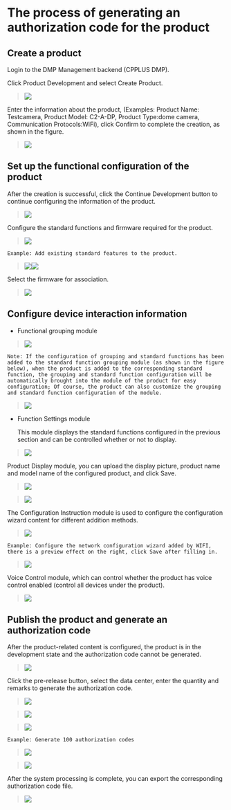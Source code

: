 # **The process of generating an authorization code for the product**

## Create a product

Login to the DMP Management backend (CPPLUS DMP).

Click Product Development and select Create Product.

> ![](E:\赵良胜\产品\dmp产品\dmp操作文档转在线\图片\图片1.png)

Enter the information about the product, (Examples: Product Name: Testcamera, Product Model: C2-A-DP, Product Type:dome camera, Communication Protocols:WiFi), click Confirm to complete the creation, as shown in the figure.

> ![](E:\赵良胜\产品\dmp产品\dmp操作文档转在线\图片\图片2.png)

## Set up the functional configuration of the product

After the creation is successful, click the Continue Development button to continue configuring the information of the product.

> ![](E:\赵良胜\产品\dmp产品\dmp操作文档转在线\图片\图片3.png)

Configure the standard functions and firmware required for the product.

> ![](E:\赵良胜\产品\dmp产品\dmp操作文档转在线\图片\图片4.png)
>

```
Example: Add existing standard features to the product.
```

> ![](E:\赵良胜\产品\dmp产品\dmp操作文档转在线\图片\图片5.png)![](E:\赵良胜\产品\dmp产品\dmp操作文档转在线\图片\图片6.png)
>

Select the firmware for association.

> ![](E:\赵良胜\产品\dmp产品\dmp操作文档转在线\图片\图片7.png)

## Configure device interaction information

- Functional grouping module


> ![](E:\赵良胜\产品\dmp产品\dmp操作文档转在线\图片\图片8.png)
>

```
Note: If the configuration of grouping and standard functions has been added to the standard function grouping module (as shown in the figure below), when the product is added to the corresponding standard function, the grouping and standard function configuration will be automatically brought into the module of the product for easy configuration; Of course, the product can also customize the grouping and standard function configuration of the module.
```

> ![](E:\赵良胜\产品\dmp产品\dmp操作文档转在线\图片\图片9.png)

- Function Settings module

  This module displays the standard functions configured in the previous section and can be controlled whether or not to display.

> ![](E:\赵良胜\产品\dmp产品\dmp操作文档转在线\图片\图片10.png)

Product Display module, you can upload the display picture, product name and model name of the configured product, and click Save.

> ![](E:\赵良胜\产品\dmp产品\dmp操作文档转在线\图片\图片11.png)
>

> ![](E:\赵良胜\产品\dmp产品\dmp操作文档转在线\图片\图片12.png)

The Configuration Instruction module is used to configure the configuration wizard content for different addition methods.

> ![](E:\赵良胜\产品\dmp产品\dmp操作文档转在线\图片\图片13.png)
>

```
Example: Configure the network configuration wizard added by WIFI, there is a preview effect on the right, click Save after filling in.
```

> ![](E:\赵良胜\产品\dmp产品\dmp操作文档转在线\图片\图片14.png)

Voice Control module, which can control whether the product has voice control enabled (control all devices under the product).

> ![](E:\赵良胜\产品\dmp产品\dmp操作文档转在线\图片\图片15.png)

## Publish the product and generate an authorization code

After the product-related content is configured, the product is in the development state and the authorization code cannot be generated.

> ![](E:\赵良胜\产品\dmp产品\dmp操作文档转在线\图片\图片16.png)

Click the pre-release button, select the data center, enter the quantity and remarks to generate the authorization code.

> ![](E:\赵良胜\产品\dmp产品\dmp操作文档转在线\图片\图片17.png)
>

> ![](E:\赵良胜\产品\dmp产品\dmp操作文档转在线\图片\图片18.png)
>

> ![](E:\赵良胜\产品\dmp产品\dmp操作文档转在线\图片\图片19.png)
>

```
Example: Generate 100 authorization codes
```

> ![](E:\赵良胜\产品\dmp产品\dmp操作文档转在线\图片\图片20.png)
>

> ![](E:\赵良胜\产品\dmp产品\dmp操作文档转在线\图片\图片21.png)
>

After the system processing is complete, you can export the corresponding authorization code file.

> ![](E:\赵良胜\产品\dmp产品\dmp操作文档转在线\图片\图片22.png)


